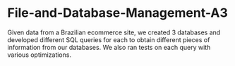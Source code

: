 # File-and-Database-Management-A3

Given data from a Brazilian ecommerce site, we created 3 databases and developed different SQL queries for each to obtain different pieces of information from our databases. We also ran tests on each query with various optimizations.
